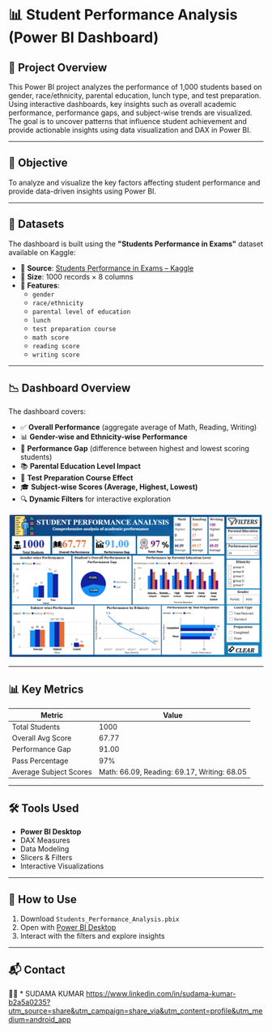 # 📊 Student Performance Analysis (Power BI Dashboard)


## 📝 Project Overview
This Power BI project analyzes the performance of 1,000 students based on gender, race/ethnicity, parental education, lunch type, and test preparation. Using interactive dashboards, key insights such as overall academic performance, performance gaps, and subject-wise trends are visualized. The goal is to uncover patterns that influence student achievement and provide actionable insights using data visualization and DAX in Power BI.

--- 
## 📌 Objective
To analyze and visualize the key factors affecting student performance and provide data-driven insights using Power BI.

---
## 📂 Datasets
The dashboard is built using the **"Students Performance in Exams"** dataset available on Kaggle:

- 📎 **Source**: [Students Performance in Exams – Kaggle](https://www.kaggle.com/datasets/spscientist/students-performance-in-exams)
- 🧾 **Size**: 1000 records × 8 columns
- 📑 **Features**:
  - `gender`
  - `race/ethnicity`
  - `parental level of education`
  - `lunch`
  - `test preparation course`
  - `math score`
  - `reading score`
  - `writing score`

---

## 📉 Dashboard Overview

The dashboard covers:

- ✅ **Overall Performance** (aggregate average of Math, Reading, Writing)
- 📊 **Gender-wise and Ethnicity-wise Performance**
- 🎯 **Performance Gap** (difference between highest and lowest scoring students)
- 📚 **Parental Education Level Impact**
- 📝 **Test Preparation Course Effect**
- 🎓 **Subject-wise Scores (Average, Highest, Lowest)**
- 🔍 **Dynamic Filters** for interactive exploration

![Student Performance Dashboard](./student%20performance.png)

---

## 📊 Key Metrics

| Metric                | Value       |
|-----------------------|-------------|
| Total Students        | 1000        |
| Overall Avg Score     | 67.77       |
| Performance Gap       | 91.00       |
| Pass Percentage       | 97%         |
| Average Subject Scores| Math: 66.09, Reading: 69.17, Writing: 68.05 |

---
## 🛠 Tools Used

- **Power BI Desktop**
- DAX Measures
- Data Modeling
- Slicers & Filters
- Interactive Visualizations

---

## 🚀 How to Use

1. Download `Students_Performance_Analysis.pbix`
2. Open with [Power BI Desktop](https://powerbi.microsoft.com/desktop/)
3. Interact with the filters and explore insights

---

## 📬 Contact

👩‍💻 * SUDAMA KUMAR 
https://www.linkedin.com/in/sudama-kumar-b2a5a0235?utm_source=share&utm_campaign=share_via&utm_content=profile&utm_medium=android_app
